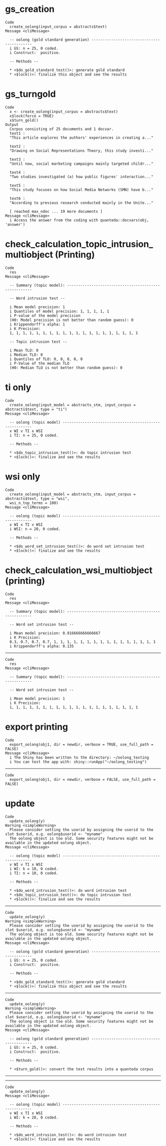 # gs_creation

    Code
      create_oolong(input_corpus = abstracts$text)
    Message <cliMessage>
      
      -- oolong (gold standard generation) -------------------------------------------
      i GS: n = 25, 0 coded.
      i Construct:  positive.
      
      -- Methods --
      
      * <$do_gold_standard_test()>: generate gold standard
      * <$lock()>: finalize this object and see the results

# gs_turngold

    Code
      x <- create_oolong(input_corpus = abstracts$text)
      x$lock(force = TRUE)
      x$turn_gold()
    Output
      Corpus consisting of 25 documents and 1 docvar.
      text1 :
      "This article explores the authors' experiences in creating a..."
      
      text2 :
      "Drawing on Social Representations Theory, this study investi..."
      
      text3 :
      "Until now, social marketing campaigns mainly targeted childr..."
      
      text4 :
      "Two studies investigated (a) how public figures' interaction..."
      
      text5 :
      "This study focuses on how Social Media Networks (SMN) have b..."
      
      text6 :
      "According to previous research conducted mainly in the Unite..."
      
      [ reached max_ndoc ... 19 more documents ]
    Message <cliMessage>
      i Access the answer from the coding with quanteda::docvars(obj, 'answer')

# check_calculation_topic_intrusion_multiobject (Printing)

    Code
      res
    Message <cliMessage>
      
      -- Summary (topic model): ------------------------------------------------------
      
      -- Word intrusion test --
      
      i Mean model precision: 1
      i Quantiles of model precision: 1, 1, 1, 1, 1
      i P-value of the model precision
      (H0: Model precision is not better than random guess): 0
      i Krippendorff's alpha: 1
      i K Precision:
      1, 1, 1, 1, 1, 1, 1, 1, 1, 1, 1, 1, 1, 1, 1, 1, 1, 1, 1, 1
      
      -- Topic intrusion test --
      
      i Mean TLO: 0
      i Median TLO: 0
      i Quantiles of TLO: 0, 0, 0, 0, 0
      i P-Value of the median TLO 
      (H0: Median TLO is not better than random guess): 0

# ti only

    Code
      create_oolong(input_model = abstracts_stm, input_corpus = abstracts$text, type = "ti")
    Message <cliMessage>
      
      -- oolong (topic model) --------------------------------------------------------
      x WI v TI x WSI
      i TI: n = 25, 0 coded.
      
      -- Methods --
      
      * <$do_topic_intrusion_test()>: do topic intrusion test
      * <$lock()>: finalize and see the results

# wsi only

    Code
      create_oolong(input_model = abstracts_stm, input_corpus = abstracts$text, type = "wsi",
      wsi_n_top_terms = 100)
    Message <cliMessage>
      
      -- oolong (topic model) --------------------------------------------------------
      x WI x TI v WSI
      i WSI: n = 20, 0 coded.
      
      -- Methods --
      
      * <$do_word_set_intrusion_test()>: do word set intrusion test
      * <$lock()>: finalize and see the results

# check_calculation_wsi_multiobject (printing)

    Code
      res
    Message <cliMessage>
      
      -- Summary (topic model): ------------------------------------------------------
      
      -- Word set intrusion test --
      
      i Mean model precision: 0.916666666666667
      i K Precision:
      0.3, 0.7, 0.7, 0.7, 1, 1, 1, 1, 1, 1, 1, 1, 1, 1, 1, 1, 1, 1, 1, 1
      i Krippendorff's alpha: 0.135

---

    Code
      res
    Message <cliMessage>
      
      -- Summary (topic model): ------------------------------------------------------
      
      -- Word set intrusion test --
      
      i Mean model precision: 1
      i K Precision:
      1, 1, 1, 1, 1, 1, 1, 1, 1, 1, 1, 1, 1, 1, 1, 1, 1, 1, 1, 1

# export printing

    Code
      export_oolong(obj1, dir = newdir, verbose = TRUE, use_full_path = FALSE)
    Message <cliMessage>
      i The Shiny has been written to the directory: ~/oolong_testing
      i You can test the app with: shiny::runApp("~/oolong_testing")

---

    Code
      export_oolong(obj1, dir = newdir, verbose = FALSE, use_full_path = FALSE)

# update

    Code
      update_oolong(y)
    Warning <simpleWarning>
      Please consider setting the userid by assigning the userid to the slot $userid, e.g. oolong$userid <- "myname"
      The oolong object is too old. Some security features might not be available in the updated oolong object.
    Message <cliMessage>
      
      -- oolong (topic model) --------------------------------------------------------
      v WI v TI x WSI
      i WI: k = 10, 0 coded.
      i TI: n = 10, 0 coded.
      
      -- Methods --
      
      * <$do_word_intrusion_test()>: do word intrusion test
      * <$do_topic_intrusion_test()>: do topic intrusion test
      * <$lock()>: finalize and see the results

---

    Code
      update_oolong(y)
    Warning <simpleWarning>
      Please consider setting the userid by assigning the userid to the slot $userid, e.g. oolong$userid <- "myname"
      The oolong object is too old. Some security features might not be available in the updated oolong object.
    Message <cliMessage>
      
      -- oolong (gold standard generation) -------------------------------------------
      i GS: n = 25, 0 coded.
      i Construct:  positive.
      
      -- Methods --
      
      * <$do_gold_standard_test()>: generate gold standard
      * <$lock()>: finalize this object and see the results

---

    Code
      update_oolong(y)
    Warning <simpleWarning>
      Please consider setting the userid by assigning the userid to the slot $userid, e.g. oolong$userid <- "myname"
      The oolong object is too old. Some security features might not be available in the updated oolong object.
    Message <cliMessage>
      
      -- oolong (gold standard generation) -------------------------------------------
      i GS: n = 25, 0 coded.
      i Construct:  positive.
      
      -- Methods --
      
      * <$turn_gold()>: convert the test results into a quanteda corpus

---

    

---

    Code
      update_oolong(y)
    Message <cliMessage>
      
      -- oolong (topic model) --------------------------------------------------------
      v WI x TI x WSI
      i WI: k = 20, 0 coded.
      
      -- Methods --
      
      * <$do_word_intrusion_test()>: do word intrusion test
      * <$lock()>: finalize and see the results

